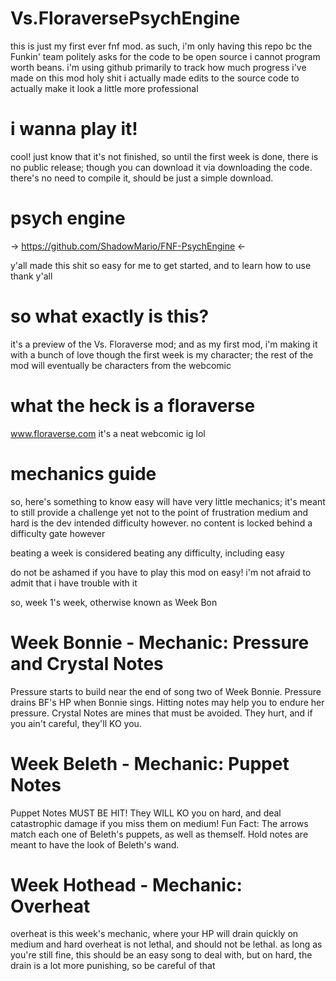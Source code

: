 # Vs.FloraversePsychEngine
this is just my first ever fnf mod.
as such, i'm only having this repo bc the Funkin' team politely asks for the code to be open source
i cannot program worth beans. i'm using github primarily to track how much progress i've made on this mod
holy shit
i actually made edits to the source code to actually make it look a little more professional

# i wanna play it!
cool! just know that it's not finished, so until the first week is done, there is no public release; though you can download it via downloading the code.
there's no need to compile it, should be just a simple download.


# psych engine
-> https://github.com/ShadowMario/FNF-PsychEngine <- 

y'all made this shit so easy for me to get started, and to learn how to use
thank y'all

# so what exactly is this?
it's a preview of the Vs. Floraverse mod; and as my first mod, i'm making it with a bunch of love
though the first week is my character; the rest of the mod will eventually be characters from the webcomic 

# what the heck is a floraverse
www.floraverse.com
it's a neat webcomic ig lol

# mechanics guide
so, here's something to know
easy will have very little mechanics; it's meant to still provide a challenge yet not to the point of frustration
medium and hard is the dev intended difficulty however. no content is locked behind a difficulty gate however

beating a week is considered beating any difficulty, including easy

do not be ashamed if you have to play this mod on easy! i'm not afraid to admit that i have trouble with it

so, week 1's week, otherwise known as Week Bon

# Week Bonnie - Mechanic: Pressure and Crystal Notes
Pressure starts to build near the end of song two of Week Bonnie. Pressure drains BF's HP when Bonnie sings. Hitting notes may help you to endure her pressure.
Crystal Notes are mines that must be avoided. They hurt, and if you ain't careful, they'll KO you. 

# Week Beleth - Mechanic: Puppet Notes
Puppet Notes MUST BE HIT! They WILL KO you on hard, and deal catastrophic damage if you miss them on medium! 
Fun Fact: The arrows match each one of Beleth's puppets, as well as themself. Hold notes are meant to have the look of Beleth's wand.

# Week Hothead - Mechanic: Overheat
overheat is this week's mechanic, where your HP will drain quickly on medium and hard
overheat is not lethal, and should not be lethal.
as long as you're still fine, this should be an easy song to deal with, but on hard, the drain is a lot more punishing, so be careful of that



